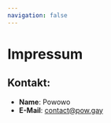 ```yaml
---
navigation: false
---
```


# Impressum

## Kontakt:
* **Name**: Powowo
* **E-Mail**: contact@pow.gay  
